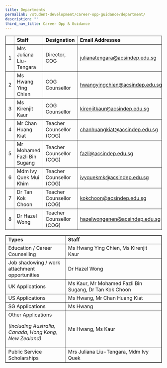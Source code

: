 ```yaml
---
title: Departments
permalink: /student-development/career-opp-guidance/department/
description: ""
third_nav_title: Career Opp & Guidance
---
```

<table width="100%" border="1"><tbody><tr><td width="41"></td><td width="241"><strong>Staff</strong></td><td width="239"><strong>Designation</strong></td><td width="337"><strong>Email Addresses</strong></td></tr><tr><td width="41">1</td><td width="241">Mrs Juliana Liu-Tengara</td><td width="239">Director, COG</td><td width="337"><a href="mailto:julianatengara@acsindep.edu.sg">julianatengara@acsindep.edu.sg</a></td></tr><tr><td width="41">2</td><td width="241">Ms Hwang Ying Chien</td><td width="239">COG Counsellor</td><td width="337"><a href="mailto:hwangyingchien@acsindep.edu.sg">hwangyingchien@acsindep.edu.sg</a></td></tr><tr><td width="41">3</td><td width="241">Ms Kirenjit Kaur</td><td width="239">COG Counsellor</td><td width="337"><a href="mailto:kirenjitkaur@acsindep.edu.sg">kirenjitkaur@acsindep.edu.sg</a></td></tr><tr><td width="41">4</td><td width="241">Mr Chan Huang Kiat</td><td width="239">Teacher Counsellor (COG)</td><td width="337"><a href="mailto:chanhuangkiat@acsindep.edu.sg">chanhuangkiat@acsindep.edu.sg</a></td></tr><tr><td width="41">5</td><td width="241">Mr Mohamed Fazli Bin Sugang</td><td width="239">Teacher Counsellor (COG)</td><td width="337"><a href="mailto:fazli@acsindep.edu.sg">fazli@acsindep.edu.sg</a></td></tr><tr><td width="41">6</td><td width="241">Mdm Ivy Quek Mui Khim</td><td width="239">Teacher Counsellor (COG)</td><td width="337"><a href="mailto:ivyquekmk@acsindep.edu.sg">ivyquekmk@acsindep.edu.sg</a></td></tr><tr><td width="41">7</td><td width="241">Dr Tan Kok Choon</td><td width="239">Teacher Counsellor (COG)</td><td width="337"><a href="mailto:kokchoon@acsindep.edu.sg">kokchoon@acsindep.edu.sg</a></td></tr><tr><td width="41">8</td><td width="241">Dr Hazel Wong</td><td width="239">Teacher Counsellor (COG)</td><td width="337"><a href="mailto:hazelwongenen@acsindep.edu.sg">hazelwongenen@acsindep.edu.sg</a></td></tr></tbody></table>

<table width="100%" border="1"><tbody><tr><td width="38%"><strong>Types</strong></td><td width="61%"><strong>Staff</strong></td></tr><tr><td width="38%">Education / Career Counselling</td><td width="61%">Ms Hwang Ying Chien, Ms Kirenjit Kaur</td></tr><tr><td width="38%">Job shadowing / work attachment opportunities</td><td width="61%">Dr Hazel Wong</td></tr><tr><td width="38%">UK Applications</td><td width="61%">Ms Kaur, Mr Mohamed Fazli Bin Sugang, Dr Tan Kok Choon</td></tr><tr><td width="38%">US Applications</td><td width="61%">Ms Hwang, Mr Chan Huang Kiat</td></tr><tr><td width="38%">SG&nbsp;Applications</td><td width="61%">Ms Hwang</td></tr><tr><td width="38%">Other Applications<p></p><p><em>(including Australia, Canada, Hong Kong, New Zealand)</em></p></td><td width="61%">Ms Hwang, Ms Kaur</td></tr><tr><td width="38%">Public Service Scholarships</td><td width="61%">Mrs Juliana Liu-Tengara, Mdm Ivy Quek</td></tr></tbody></table>